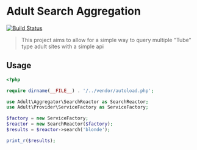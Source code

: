 # Adult Search Aggregation
[![Build Status](https://travis-ci.org/corycollier/adult-api.svg?branch=master)](https://travis-ci.org/corycollier/adult-api)
> This project aims to allow for a simple way to query multiple "Tube" type adult sites with a simple api

## Usage
```php
<?php

require dirname(__FILE__) . '/../vendor/autoload.php';

use Adult\Aggregator\SearchReactor as SearchReactor;
use Adult\Provider\ServiceFactory as ServiceFactory;

$factory = new ServiceFactory;
$reactor = new SearchReactor($factory);
$results = $reactor->search('blonde');

print_r($results);
```
